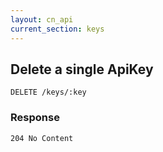 ```yaml
---
layout: cn_api
current_section: keys
---
```


## Delete a single ApiKey

    DELETE /keys/:key

### Response

    204 No Content
